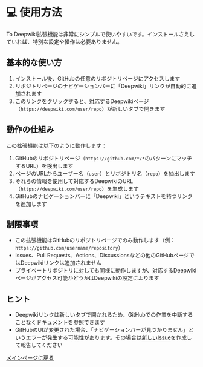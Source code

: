 # 💻 使用方法

To Deepwiki拡張機能は非常にシンプルで使いやすいです。インストールさえしていれば、特別な設定や操作は必要ありません。

## 基本的な使い方

1. インストール後、GitHubの任意のリポジトリページにアクセスします
2. リポジトリページのナビゲーションバーに「Deepwiki」リンクが自動的に追加されます
3. このリンクをクリックすると、対応するDeepwikiページ（`https://deepwiki.com/user/repo`）が新しいタブで開きます

## 動作の仕組み

この拡張機能は以下のように動作します：

1. GitHubのリポジトリページ（`https://github.com/*/*`のパターンにマッチするURL）を検出します
2. ページのURLからユーザー名（`user`）とリポジトリ名（`repo`）を抽出します
3. それらの情報を使用して対応するDeepwikiのURL（`https://deepwiki.com/user/repo`）を生成します
4. GitHubのナビゲーションバーに「Deepwiki」というテキストを持つリンクを追加します

## 制限事項

- この拡張機能はGitHubのリポジトリページでのみ動作します（例：`https://github.com/username/repository`）
- Issues、Pull Requests、Actions、Discussionsなどの他のGitHubページではDeepwikiリンクは追加されません
- プライベートリポジトリに対しても同様に動作しますが、対応するDeepwikiページがアクセス可能かどうかはDeepwikiの設定によります

## ヒント

- Deepwikiリンクは新しいタブで開かれるため、GitHubでの作業を中断することなくドキュメントを参照できます
- GitHubのUIが変更された場合、「ナビゲーションバーが見つかりません」というエラーが発生する可能性があります。その場合は[新しいIssue](https://github.com/nilwurtz/to-deepwiki/issues)を作成して報告してください

[メインページに戻る](../../README.ja.md)
